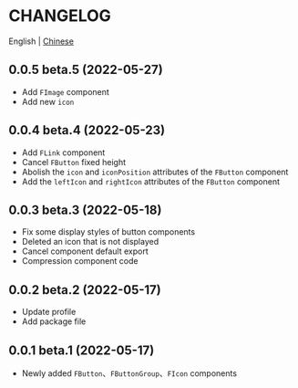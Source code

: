 # CHANGELOG

English | [Chinese](https://github.com/Tyh2001/fighting-design/blob/master/CHANGELOG.zh-CN.md)

## 0.0.5 beta.5 (2022-05-27)

- Add `FImage` component
- Add new `icon`

## 0.0.4 beta.4 (2022-05-23)

- Add `FLink` component
- Cancel `FButton` fixed height
- Abolish the `icon` and `iconPosition` attributes of the `FButton` component
- Add the `leftIcon` and `rightIcon` attributes of the `FButton` component

## 0.0.3 beta.3 (2022-05-18)

- Fix some display styles of button components
- Deleted an icon that is not displayed
- Cancel component default export
- Compression component code

## 0.0.2 beta.2 (2022-05-17)

- Update profile
- Add package file

## 0.0.1 beta.1 (2022-05-17)

- Newly added `FButton`、`FButtonGroup`、`FIcon` components

